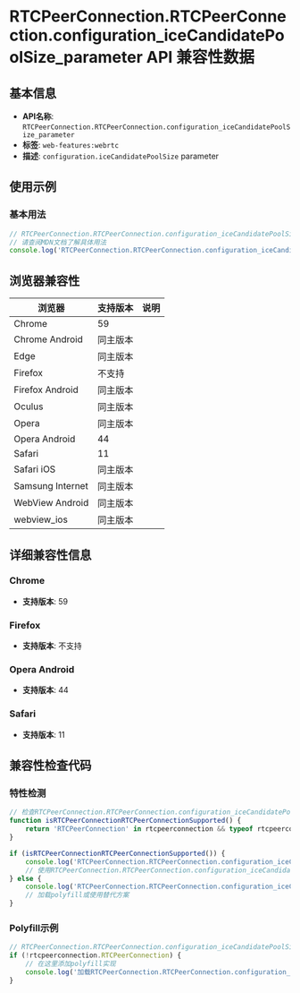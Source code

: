 # RTCPeerConnection.RTCPeerConnection.configuration_iceCandidatePoolSize_parameter API 兼容性数据

## 基本信息

- **API名称**: `RTCPeerConnection.RTCPeerConnection.configuration_iceCandidatePoolSize_parameter`
- **标签**: `web-features:webrtc`
- **描述**: `configuration.iceCandidatePoolSize` parameter

## 使用示例

### 基本用法

```javascript
// RTCPeerConnection.RTCPeerConnection.configuration_iceCandidatePoolSize_parameter 使用示例
// 请查阅MDN文档了解具体用法
console.log('RTCPeerConnection.RTCPeerConnection.configuration_iceCandidatePoolSize_parameter API');
```

## 浏览器兼容性

| 浏览器 | 支持版本 | 说明 |
|--------|----------|------|
| Chrome | 59 |  |
| Chrome Android | 同主版本 |  |
| Edge | 同主版本 |  |
| Firefox | 不支持 |  |
| Firefox Android | 同主版本 |  |
| Oculus | 同主版本 |  |
| Opera | 同主版本 |  |
| Opera Android | 44 |  |
| Safari | 11 |  |
| Safari iOS | 同主版本 |  |
| Samsung Internet | 同主版本 |  |
| WebView Android | 同主版本 |  |
| webview_ios | 同主版本 |  |

## 详细兼容性信息

### Chrome

- **支持版本**: 59

### Firefox

- **支持版本**: 不支持

### Opera Android

- **支持版本**: 44

### Safari

- **支持版本**: 11

## 兼容性检查代码

### 特性检测

```javascript
// 检查RTCPeerConnection.RTCPeerConnection.configuration_iceCandidatePoolSize_parameter是否支持
function isRTCPeerConnectionRTCPeerConnectionSupported() {
    return 'RTCPeerConnection' in rtcpeerconnection && typeof rtcpeerconnection.RTCPeerConnection === 'function';
}

if (isRTCPeerConnectionRTCPeerConnectionSupported()) {
    console.log('RTCPeerConnection.RTCPeerConnection.configuration_iceCandidatePoolSize_parameter 支持');
    // 使用RTCPeerConnection.RTCPeerConnection.configuration_iceCandidatePoolSize_parameter
} else {
    console.log('RTCPeerConnection.RTCPeerConnection.configuration_iceCandidatePoolSize_parameter 不支持，需要polyfill');
    // 加载polyfill或使用替代方案
}
```

### Polyfill示例

```javascript
// RTCPeerConnection.RTCPeerConnection.configuration_iceCandidatePoolSize_parameter polyfill
if (!rtcpeerconnection.RTCPeerConnection) {
    // 在这里添加polyfill实现
    console.log('加载RTCPeerConnection.RTCPeerConnection.configuration_iceCandidatePoolSize_parameter polyfill');
}
```

